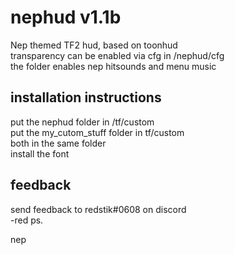 # nephud v1.1b
Nep themed TF2 hud, based on toonhud  
transparency can be enabled via cfg in /nephud/cfg  
the folder enables nep hitsounds and menu music  
## installation instructions  
put the nephud folder in /tf/custom  
put the my_cutom_stuff folder in tf/custom  
both in the same folder  
install the font  
## feedback  
send feedback to redstik#0608 on discord  
-red
ps.  


nep  
